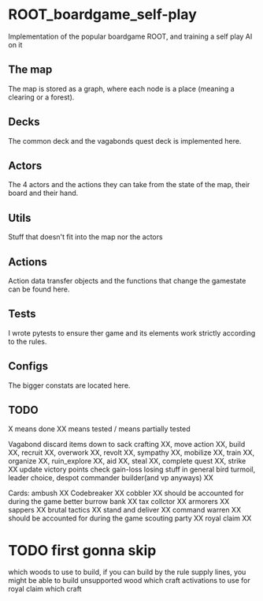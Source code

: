 # ROOT_boardgame_self-play
Implementation of the popular boardgame ROOT, and training a self play AI on it

## The map
The map is stored as a graph, where each node is a place (meaning a clearing or a forest).

## Decks
The common deck and the vagabonds quest deck is implemented here.

## Actors
The 4 actors and the actions they can take from the state of the map, their board and their hand.

## Utils
Stuff that doesn't fit into the map nor the actors

## Actions
Action data transfer objects and the functions that change the gamestate can be found here.

## Tests
I wrote pytests to ensure ther game and its elements work strictly according to the rules.

## Configs
The bigger constats are located here.

## TODO
X means done XX means tested / means partially tested

Vagabond discard items down to sack
crafting XX, move action XX, build XX, recruit XX, overwork XX, revolt XX, sympathy XX, mobilize XX, train XX, organize XX, ruin_explore XX, aid XX, steal XX, complete quest XX, strike XX
update victory points check gain-loss
losing stuff in general 
bird turmoil, leader choice, despot commander builder(and vp anyways) XX

Cards:
ambush XX
Codebreaker XX
cobbler XX should be accounted for during the game
better burrow bank XX
tax collctor XX
armorers XX
sappers XX
brutal tactics XX
stand and deliver XX
command warren XX should be accounted for during the game
scouting party XX
royal claim XX

# TODO first gonna skip
which woods to use to build, if you can build by the rule supply lines, you might be able to build unsupported wood
which craft activations to use for royal claim
which craft